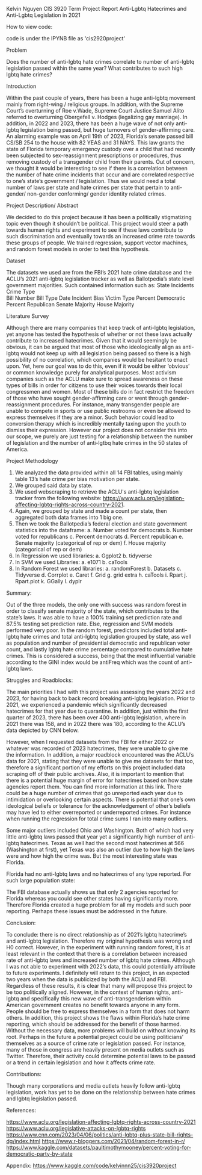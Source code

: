 Kelvin Nguyen 
CIS 3920
Term Project Report
Anti-Lgbtq Hatecrimes and Anti-Lgbtq Legislation in 2021

How to view code: 

code is under the IPYNB file as 'cis2920project'

Problem

Does the number of anti-lgbtq hate crimes correlate to number of anti-lgbtq legislation passed within the same year?
What contributes to such high lgbtq hate crimes? 

Introduction

Within the past couple of years, there has been a huge anti-lgbtq movement mainly from right-wing / religious groups. In addition, with the Supreme Court’s overturning of Roe v.Wade, Supreme Court Justice Samuel Alito referred to overturning Obergefell v. Hodges (legalizing gay marriage). In addition, in 2022 and 2023, there has been a huge wave of not only anti-lgbtq legislation being passed, but huge turnovers of gender-affirming care. An alarming example was on April 19th of 2023, Florida’s senate passed bill CS/SB 254 to the house with 82 YEAS and 31 NAYS. This law grants the state of Florida temporary emergency custody over a child that had recently been subjected to sex-reassignment prescriptions or procedures, thus removing custody of a transgender child from their parents. Out of concern, we thought it would be interesting to see if there is a correlation between the number of hate crime incidents that occur and are correlated respective to one’s state’s government / legislation. Thus we would need a total number of laws per state and hate crimes per state that pertain to anti-gender/ non-gender conforming/ gender identity related crimes. 

Project Description/ Abstract
 
We decided to do this project because it has been a politically stigmatizing topic even though it shouldn’t be political. This project would steer a path towards human rights and experiment to see if these laws contribute to such discrimination and eventually towards an increased crime rate towards these groups of people. We trained regression, support vector machines, and random forest models in order to test this hypothesis. 

Dataset 

The datasets we used are from the FBI’s 2021 hate crime database and the ACLU’s 2021 anti-lgbtq legislation tracker as well as Ballotpedia’s state level government majorities. Such contained information such as: 
State 		Incidents 		Crime Type		
Bill Number 		Bill Type 		Date
Incident Bias 		Victim Type 		Percent Democratic
Percent Republican 		Senate Majority	House Majority

Literature Survey

Although there are many companies that keep track of anti-lgbtq legislation, yet anyone has tested the hypothesis of whether or not these laws actually contribute to increased hatecrimes. Given that it would seemingly be obvious, it can be argued that most of those who ideologically align as anti-lgbtq would not keep up with all legislation being passed so there is a high possibility of no correlation, which companies would be hesitant to enact upon. Yet, here our goal was to do this, even if it would be either ‘obvious’ or common knowledge purely for analytical purposes. Most activism companies such as the ACLU make sure to spread awareness on these types of bills in order for citizens to use their voices towards their local congressmen and women. Most of these bills do in fact restrict the freedom of those who have sought gender-affirming care or went through gender-reassignment procedures. For instance, many transgender people are unable to compete in sports or use public restrooms or even be allowed to express themselves if they are a minor. Such behavior could lead to conversion therapy which is incredibly mentally taxing upon the youth to dismiss their expression. However our project does not consider this into our scope, we purely are just testing for a relationship between the number of legislation and the number of anti-lgtbq hate crimes in the 50 states of America. 

Project Methodology
1.	We analyzed the data provided within all 14 FBI tables, using mainly table 13’s hate crime per bias motivation per state. 
2.	We grouped said data by state. 
3.	We used webscraping to retrieve the ACLU's anti-lgbtq legislation tracker from the following website: https://www.aclu.org/legislation-affecting-lgbtq-rights-across-country-2021.
4.	Again, we grouped by state and made a count per state, then aggregated both data frames into 1 big one. 
5.	Then we took the Ballotpedia’s federal election and state government statistics into the dataframe:
a.	Number voted for democrats
b.	Number voted for republicans 
c.	Percent democrats 
d.	Percent republican 
e.	Senate majority (categorical of rep or dem)
f.	House majority (categorical of rep or dem)
6.	In Regression we used libraries: 
a.	Ggplot2
b.	tidyverse
7.	In SVM we used Libraries:
a.	e1071
b.	caTools
8.	In Random Forest we used libraries: 
a.	randomForest
b.	Datasets
c.	Tidyverse
d.	Corrplot
e.	Caret
f.	Grid
g.	grid  extra
h.	caTools
i.	Rpart
j.	Rpart.plot
k.	GGally
l.	dyplr

Summary: 

Out of the three models, the only one with success was random forest in order to classify senate majority of the state, which contributes to the state’s laws. It was able to have a 100% training set prediction rate and 87.5% testing set prediction rate. Else, regression and SVM models performed very poor. In the random forest, predictors included total anti-lgbtq hate crimes and total anti-lgbtq legislation grouped by state, ass well as population and number of presidential democratic and republican voter count, and lastly lgbtq hate crime percentage compared to cumulative hate crimes. This is considered a success, being that the most influential variable according to the GINI index would be antiFreq which was the count of anti-lgbtq laws. 

Struggles and Roadblocks:

The main priorities I had with this project was assessing the years 2022 and 2023, for having back to back record breaking anti-lgbtq legislation. Prior to 2021, we experienced a pandemic which significantly decreased hatecrimes for that year due to quarantine. In addition, just within the first quarter of 2023, there has been over 400 anti-lgbtq legislation, where in 2021 there was 158, and in 2022 there was 180, according to the ACLU’s data depicted by CNN below.
 
However, when I requested datasets from the FBI for either 2022 or whatever was recorded of 2023 hatecrimes, they were unable to give me the information. In addition, a major roadblock encountered was the ACLU’s data for 2021, stating that they were unable to give me datasets for that too, therefore a significant portion of my efforts on this project included data scraping off of their public archives. 
Also, it is important to mention that there is a potential huge margin of error for hatecrimes based on how state agencies report them. You can find more information at this link. There could be a huge number of crimes that go unreported each year due to intimidation or overlooking certain aspects. There is potential that one’s own ideological beliefs or tolerance for the acknowledgement of other’s beliefs may have led to either overreported or underreported crimes. For instance when running the regression for total crime sums I ran into many outliers. 


 
Some major outliers included Ohio and Washington. Both of which had very little anti-lgbtq laws passed that year yet a significantly high number of anti-lgbtq hatecrimes.
Texas as well had the second most hatecrimes at 566 (Washington at first), yet Texas was also an outlier due to how high the laws were and how high the crime was. 
But the most interesting state was Florida.
 
 
Florida had no anti-lgbtq laws and no hatecrimes of any type reported. For such large population state:
 
The FBI database actually shows us that only 2 agencies reported for Florida whereas you could see other states having significantly more. Therefore Florida created a huge problem for all my models and such poor reporting. Perhaps these issues must be addressed in the future. 

Conclusion:

To conclude: there is no direct relationship as of 2021’s lgbtq hatecrime’s and anti-lgbtq legislation. Therefore my original hypothesis was wrong and H0 correct. However, in the experiment with running random forest, it is at least relevant in the context that there is a correlation between increased rate of anti-lgbtq laws and increased number of lgbtq hate crimes. Although I was not able to experiment with 2022’s data, this could potentially attribute to future experiments. I definitely will return to this project, in an expected two years when the data is publicized by both the ACLU and FBI. Regardless of these results, it is clear that many will propose this project to be too politically aligned. However, in the context of human rights, anti-lgbtq and specifically this new wave of anti-transgenderism within American government creates no benefit towards anyone in any form. People should be free to express themselves in a form that does not harm others. In addition, this project shows the flaws within Florida’s hate crime reporting, which should be addressed for the benefit of those harmed. Without the necessary data, more problems will build on without knowing its root. Perhaps in the future a potential project could be using politicians’ themselves as a source of crime rate or legislation passed. For instance, many of those in congress are heavily present on media outlets such as Twitter. Therefore, their activity could determine potential laws to be passed or a trend in certain legislation and how it affects crime rate. 

Contributions:

Though many corporations and media outlets heavily follow anti-lgbtq legislation, work has yet to be done on the relationship between hate crimes and lgbtq legislation passed. 

References:

https://www.aclu.org/legislation-affecting-lgbtq-rights-across-country-2021 
https://www.aclu.org/legislative-attacks-on-lgbtq-rights
https://www.cnn.com/2023/04/06/politics/anti-lgbtq-plus-state-bill-rights-dg/index.html
https://www.r-bloggers.com/2021/04/random-forest-in-r/
https://www.kaggle.com/datasets/paultimothymooney/percent-voting-for-democratic-party-by-state

Appendix:
https://www.kaggle.com/code/kelvinnn25/cis3920project
